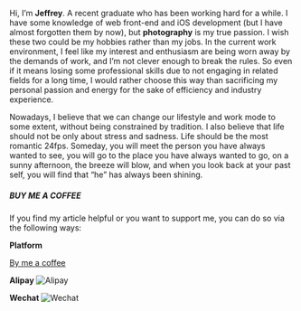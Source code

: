 Hi, I’m **Jeffrey**. A recent graduate who has been working hard for a while. I have some knowledge of web front-end and iOS development (but I have almost forgotten them by now), but **photography** is my true passion. I wish these two could be my hobbies rather than my jobs. In the current work environment, I feel like my interest and enthusiasm are being worn away by the demands of work, and I’m not clever enough to break the rules. So even if it means losing some professional skills due to not engaging in related fields for a long time, I would rather choose this way than sacrificing my personal passion and energy for the sake of efficiency and industry experience.

Nowadays, I believe that we can change our lifestyle and work mode to some extent, without being constrained by tradition. I also believe that life should not be only about stress and sadness. Life should be the most romantic 24fps. Someday, you will meet the person you have always wanted to see, you will go to the place you have always wanted to go, on a sunny afternoon, the breeze will blow, and when you look back at your past self, you will find that “he” has always been shining.


##### BUY ME A COFFEE

If you find my article helpful or you want to support me, you can do so via the following ways:


**Platform**

<a href="https://www.buymeacoffee.com/jeffqi">By me a coffee</a>


**Alipay**
![Alipay](https://user-images.githubusercontent.com/125366043/230584963-adca64d8-68b3-48e9-ab63-c31eec8c1b43.JPG)

**Wechat**
![Wechat](https://user-images.githubusercontent.com/125366043/230584984-9d98b415-7e3a-495b-ba23-0ea2b003696c.JPG)

